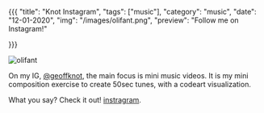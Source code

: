 {{{
  "title": "Knot Instagram",
  "tags": ["music"],
  "category": "music",
  "date": "12-01-2020",
  "img": "/images/olifant.png",
  "preview": "Follow me on Instagram!"

}}}


![olifant](../images/olifant.png "olifant")

On my IG, [@geoffknot](https://www.instagram.com/geoffknot/), the main focus is mini music videos. It is my mini composition exercise to create 50sec tunes, with a codeart visualization.


What you say? Check it out! [instragram](https://www.instagram.com/geoffknot/).

